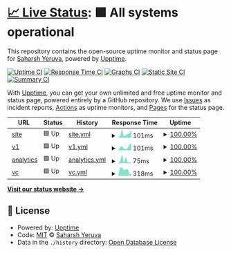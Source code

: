 # [📈 Live Status](https://saharshxyz.github.io/uptime): <!--live status--> **🟩 All systems operational**

This repository contains the open-source uptime monitor and status page for [Saharsh Yeruva](https://saharsh.xyz), powered by [Upptime](https://github.com/upptime/upptime).

[![Uptime CI](https://github.com/koj-co/upptime/workflows/Uptime%20CI/badge.svg)](https://github.com/koj-co/upptime/actions?query=workflow%3A%22Uptime+CI%22)
[![Response Time CI](https://github.com/koj-co/upptime/workflows/Response%20Time%20CI/badge.svg)](https://github.com/koj-co/upptime/actions?query=workflow%3A%22Response+Time+CI%22)
[![Graphs CI](https://github.com/koj-co/upptime/workflows/Graphs%20CI/badge.svg)](https://github.com/koj-co/upptime/actions?query=workflow%3A%22Graphs+CI%22)
[![Static Site CI](https://github.com/koj-co/upptime/workflows/Static%20Site%20CI/badge.svg)](https://github.com/koj-co/upptime/actions?query=workflow%3A%22Static+Site+CI%22)
[![Summary CI](https://github.com/koj-co/upptime/workflows/Summary%20CI/badge.svg)](https://github.com/koj-co/upptime/actions?query=workflow%3A%22Summary+CI%22)

With [Upptime](https://upptime.js.org), you can get your own unlimited and free uptime monitor and status page, powered entirely by a GitHub repository. We use [Issues](https://github.com/saharshxyz/uptime/issues) as incident reports, [Actions](https://github.com/saharshxyz/uptime/actions) as uptime monitors, and [Pages](https://saharshxyz.github.io/uptime) for the status page.

<!--start: status pages-->
<!-- This summary is generated by Upptime (https://github.com/upptime/upptime) -->
<!-- Do not edit this manually, your changes will be overwritten -->
<!-- prettier-ignore -->
| URL | Status | History | Response Time | Uptime |
| --- | ------ | ------- | ------------- | ------ |
| <img alt="" src="https://favicons.githubusercontent.com/saharsh.xyz" height="13"> [site](https://saharsh.xyz) | 🟩 Up | [site.yml](https://github.com/saharshxyz/uptime/commits/HEAD/history/site.yml) | <details><summary><img alt="Response time graph" src="./graphs/site/response-time-week.png" height="20"> 101ms</summary><br><a href="https://uptime.saharsh.xyz/history/site"><img alt="Response time 209" src="https://img.shields.io/endpoint?url=https%3A%2F%2Fraw.githubusercontent.com%2Fsaharshxyz%2Fuptime%2FHEAD%2Fapi%2Fsite%2Fresponse-time.json"></a><br><a href="https://uptime.saharsh.xyz/history/site"><img alt="24-hour response time 174" src="https://img.shields.io/endpoint?url=https%3A%2F%2Fraw.githubusercontent.com%2Fsaharshxyz%2Fuptime%2FHEAD%2Fapi%2Fsite%2Fresponse-time-day.json"></a><br><a href="https://uptime.saharsh.xyz/history/site"><img alt="7-day response time 101" src="https://img.shields.io/endpoint?url=https%3A%2F%2Fraw.githubusercontent.com%2Fsaharshxyz%2Fuptime%2FHEAD%2Fapi%2Fsite%2Fresponse-time-week.json"></a><br><a href="https://uptime.saharsh.xyz/history/site"><img alt="30-day response time 95" src="https://img.shields.io/endpoint?url=https%3A%2F%2Fraw.githubusercontent.com%2Fsaharshxyz%2Fuptime%2FHEAD%2Fapi%2Fsite%2Fresponse-time-month.json"></a><br><a href="https://uptime.saharsh.xyz/history/site"><img alt="1-year response time 220" src="https://img.shields.io/endpoint?url=https%3A%2F%2Fraw.githubusercontent.com%2Fsaharshxyz%2Fuptime%2FHEAD%2Fapi%2Fsite%2Fresponse-time-year.json"></a></details> | <details><summary><a href="https://uptime.saharsh.xyz/history/site">100.00%</a></summary><a href="https://uptime.saharsh.xyz/history/site"><img alt="All-time uptime 100.00%" src="https://img.shields.io/endpoint?url=https%3A%2F%2Fraw.githubusercontent.com%2Fsaharshxyz%2Fuptime%2FHEAD%2Fapi%2Fsite%2Fuptime.json"></a><br><a href="https://uptime.saharsh.xyz/history/site"><img alt="24-hour uptime 100.00%" src="https://img.shields.io/endpoint?url=https%3A%2F%2Fraw.githubusercontent.com%2Fsaharshxyz%2Fuptime%2FHEAD%2Fapi%2Fsite%2Fuptime-day.json"></a><br><a href="https://uptime.saharsh.xyz/history/site"><img alt="7-day uptime 100.00%" src="https://img.shields.io/endpoint?url=https%3A%2F%2Fraw.githubusercontent.com%2Fsaharshxyz%2Fuptime%2FHEAD%2Fapi%2Fsite%2Fuptime-week.json"></a><br><a href="https://uptime.saharsh.xyz/history/site"><img alt="30-day uptime 100.00%" src="https://img.shields.io/endpoint?url=https%3A%2F%2Fraw.githubusercontent.com%2Fsaharshxyz%2Fuptime%2FHEAD%2Fapi%2Fsite%2Fuptime-month.json"></a><br><a href="https://uptime.saharsh.xyz/history/site"><img alt="1-year uptime 100.00%" src="https://img.shields.io/endpoint?url=https%3A%2F%2Fraw.githubusercontent.com%2Fsaharshxyz%2Fuptime%2FHEAD%2Fapi%2Fsite%2Fuptime-year.json"></a></details>
| <img alt="" src="https://favicons.githubusercontent.com/v1.saharsh.xyz" height="13"> [v1](https://v1.saharsh.xyz) | 🟩 Up | [v1.yml](https://github.com/saharshxyz/uptime/commits/HEAD/history/v1.yml) | <details><summary><img alt="Response time graph" src="./graphs/v1/response-time-week.png" height="20"> 101ms</summary><br><a href="https://uptime.saharsh.xyz/history/v1"><img alt="Response time 160" src="https://img.shields.io/endpoint?url=https%3A%2F%2Fraw.githubusercontent.com%2Fsaharshxyz%2Fuptime%2FHEAD%2Fapi%2Fv1%2Fresponse-time.json"></a><br><a href="https://uptime.saharsh.xyz/history/v1"><img alt="24-hour response time 211" src="https://img.shields.io/endpoint?url=https%3A%2F%2Fraw.githubusercontent.com%2Fsaharshxyz%2Fuptime%2FHEAD%2Fapi%2Fv1%2Fresponse-time-day.json"></a><br><a href="https://uptime.saharsh.xyz/history/v1"><img alt="7-day response time 101" src="https://img.shields.io/endpoint?url=https%3A%2F%2Fraw.githubusercontent.com%2Fsaharshxyz%2Fuptime%2FHEAD%2Fapi%2Fv1%2Fresponse-time-week.json"></a><br><a href="https://uptime.saharsh.xyz/history/v1"><img alt="30-day response time 94" src="https://img.shields.io/endpoint?url=https%3A%2F%2Fraw.githubusercontent.com%2Fsaharshxyz%2Fuptime%2FHEAD%2Fapi%2Fv1%2Fresponse-time-month.json"></a><br><a href="https://uptime.saharsh.xyz/history/v1"><img alt="1-year response time 148" src="https://img.shields.io/endpoint?url=https%3A%2F%2Fraw.githubusercontent.com%2Fsaharshxyz%2Fuptime%2FHEAD%2Fapi%2Fv1%2Fresponse-time-year.json"></a></details> | <details><summary><a href="https://uptime.saharsh.xyz/history/v1">100.00%</a></summary><a href="https://uptime.saharsh.xyz/history/v1"><img alt="All-time uptime 100.00%" src="https://img.shields.io/endpoint?url=https%3A%2F%2Fraw.githubusercontent.com%2Fsaharshxyz%2Fuptime%2FHEAD%2Fapi%2Fv1%2Fuptime.json"></a><br><a href="https://uptime.saharsh.xyz/history/v1"><img alt="24-hour uptime 100.00%" src="https://img.shields.io/endpoint?url=https%3A%2F%2Fraw.githubusercontent.com%2Fsaharshxyz%2Fuptime%2FHEAD%2Fapi%2Fv1%2Fuptime-day.json"></a><br><a href="https://uptime.saharsh.xyz/history/v1"><img alt="7-day uptime 100.00%" src="https://img.shields.io/endpoint?url=https%3A%2F%2Fraw.githubusercontent.com%2Fsaharshxyz%2Fuptime%2FHEAD%2Fapi%2Fv1%2Fuptime-week.json"></a><br><a href="https://uptime.saharsh.xyz/history/v1"><img alt="30-day uptime 100.00%" src="https://img.shields.io/endpoint?url=https%3A%2F%2Fraw.githubusercontent.com%2Fsaharshxyz%2Fuptime%2FHEAD%2Fapi%2Fv1%2Fuptime-month.json"></a><br><a href="https://uptime.saharsh.xyz/history/v1"><img alt="1-year uptime 100.00%" src="https://img.shields.io/endpoint?url=https%3A%2F%2Fraw.githubusercontent.com%2Fsaharshxyz%2Fuptime%2FHEAD%2Fapi%2Fv1%2Fuptime-year.json"></a></details>
| <img alt="" src="https://favicons.githubusercontent.com/analytics.saharsh.xyz" height="13"> [analytics](https://analytics.saharsh.xyz) | 🟩 Up | [analytics.yml](https://github.com/saharshxyz/uptime/commits/HEAD/history/analytics.yml) | <details><summary><img alt="Response time graph" src="./graphs/analytics/response-time-week.png" height="20"> 75ms</summary><br><a href="https://uptime.saharsh.xyz/history/analytics"><img alt="Response time 185" src="https://img.shields.io/endpoint?url=https%3A%2F%2Fraw.githubusercontent.com%2Fsaharshxyz%2Fuptime%2FHEAD%2Fapi%2Fanalytics%2Fresponse-time.json"></a><br><a href="https://uptime.saharsh.xyz/history/analytics"><img alt="24-hour response time 27" src="https://img.shields.io/endpoint?url=https%3A%2F%2Fraw.githubusercontent.com%2Fsaharshxyz%2Fuptime%2FHEAD%2Fapi%2Fanalytics%2Fresponse-time-day.json"></a><br><a href="https://uptime.saharsh.xyz/history/analytics"><img alt="7-day response time 75" src="https://img.shields.io/endpoint?url=https%3A%2F%2Fraw.githubusercontent.com%2Fsaharshxyz%2Fuptime%2FHEAD%2Fapi%2Fanalytics%2Fresponse-time-week.json"></a><br><a href="https://uptime.saharsh.xyz/history/analytics"><img alt="30-day response time 99" src="https://img.shields.io/endpoint?url=https%3A%2F%2Fraw.githubusercontent.com%2Fsaharshxyz%2Fuptime%2FHEAD%2Fapi%2Fanalytics%2Fresponse-time-month.json"></a><br><a href="https://uptime.saharsh.xyz/history/analytics"><img alt="1-year response time 185" src="https://img.shields.io/endpoint?url=https%3A%2F%2Fraw.githubusercontent.com%2Fsaharshxyz%2Fuptime%2FHEAD%2Fapi%2Fanalytics%2Fresponse-time-year.json"></a></details> | <details><summary><a href="https://uptime.saharsh.xyz/history/analytics">100.00%</a></summary><a href="https://uptime.saharsh.xyz/history/analytics"><img alt="All-time uptime 100.00%" src="https://img.shields.io/endpoint?url=https%3A%2F%2Fraw.githubusercontent.com%2Fsaharshxyz%2Fuptime%2FHEAD%2Fapi%2Fanalytics%2Fuptime.json"></a><br><a href="https://uptime.saharsh.xyz/history/analytics"><img alt="24-hour uptime 100.00%" src="https://img.shields.io/endpoint?url=https%3A%2F%2Fraw.githubusercontent.com%2Fsaharshxyz%2Fuptime%2FHEAD%2Fapi%2Fanalytics%2Fuptime-day.json"></a><br><a href="https://uptime.saharsh.xyz/history/analytics"><img alt="7-day uptime 100.00%" src="https://img.shields.io/endpoint?url=https%3A%2F%2Fraw.githubusercontent.com%2Fsaharshxyz%2Fuptime%2FHEAD%2Fapi%2Fanalytics%2Fuptime-week.json"></a><br><a href="https://uptime.saharsh.xyz/history/analytics"><img alt="30-day uptime 100.00%" src="https://img.shields.io/endpoint?url=https%3A%2F%2Fraw.githubusercontent.com%2Fsaharshxyz%2Fuptime%2FHEAD%2Fapi%2Fanalytics%2Fuptime-month.json"></a><br><a href="https://uptime.saharsh.xyz/history/analytics"><img alt="1-year uptime 100.00%" src="https://img.shields.io/endpoint?url=https%3A%2F%2Fraw.githubusercontent.com%2Fsaharshxyz%2Fuptime%2FHEAD%2Fapi%2Fanalytics%2Fuptime-year.json"></a></details>
| <img alt="" src="https://favicons.githubusercontent.com/saharsh.vc" height="13"> [vc](https://saharsh.vc) | 🟩 Up | [vc.yml](https://github.com/saharshxyz/uptime/commits/HEAD/history/vc.yml) | <details><summary><img alt="Response time graph" src="./graphs/vc/response-time-week.png" height="20"> 318ms</summary><br><a href="https://uptime.saharsh.xyz/history/vc"><img alt="Response time 298" src="https://img.shields.io/endpoint?url=https%3A%2F%2Fraw.githubusercontent.com%2Fsaharshxyz%2Fuptime%2FHEAD%2Fapi%2Fvc%2Fresponse-time.json"></a><br><a href="https://uptime.saharsh.xyz/history/vc"><img alt="24-hour response time 125" src="https://img.shields.io/endpoint?url=https%3A%2F%2Fraw.githubusercontent.com%2Fsaharshxyz%2Fuptime%2FHEAD%2Fapi%2Fvc%2Fresponse-time-day.json"></a><br><a href="https://uptime.saharsh.xyz/history/vc"><img alt="7-day response time 318" src="https://img.shields.io/endpoint?url=https%3A%2F%2Fraw.githubusercontent.com%2Fsaharshxyz%2Fuptime%2FHEAD%2Fapi%2Fvc%2Fresponse-time-week.json"></a><br><a href="https://uptime.saharsh.xyz/history/vc"><img alt="30-day response time 368" src="https://img.shields.io/endpoint?url=https%3A%2F%2Fraw.githubusercontent.com%2Fsaharshxyz%2Fuptime%2FHEAD%2Fapi%2Fvc%2Fresponse-time-month.json"></a><br><a href="https://uptime.saharsh.xyz/history/vc"><img alt="1-year response time 297" src="https://img.shields.io/endpoint?url=https%3A%2F%2Fraw.githubusercontent.com%2Fsaharshxyz%2Fuptime%2FHEAD%2Fapi%2Fvc%2Fresponse-time-year.json"></a></details> | <details><summary><a href="https://uptime.saharsh.xyz/history/vc">100.00%</a></summary><a href="https://uptime.saharsh.xyz/history/vc"><img alt="All-time uptime 100.00%" src="https://img.shields.io/endpoint?url=https%3A%2F%2Fraw.githubusercontent.com%2Fsaharshxyz%2Fuptime%2FHEAD%2Fapi%2Fvc%2Fuptime.json"></a><br><a href="https://uptime.saharsh.xyz/history/vc"><img alt="24-hour uptime 100.00%" src="https://img.shields.io/endpoint?url=https%3A%2F%2Fraw.githubusercontent.com%2Fsaharshxyz%2Fuptime%2FHEAD%2Fapi%2Fvc%2Fuptime-day.json"></a><br><a href="https://uptime.saharsh.xyz/history/vc"><img alt="7-day uptime 100.00%" src="https://img.shields.io/endpoint?url=https%3A%2F%2Fraw.githubusercontent.com%2Fsaharshxyz%2Fuptime%2FHEAD%2Fapi%2Fvc%2Fuptime-week.json"></a><br><a href="https://uptime.saharsh.xyz/history/vc"><img alt="30-day uptime 100.00%" src="https://img.shields.io/endpoint?url=https%3A%2F%2Fraw.githubusercontent.com%2Fsaharshxyz%2Fuptime%2FHEAD%2Fapi%2Fvc%2Fuptime-month.json"></a><br><a href="https://uptime.saharsh.xyz/history/vc"><img alt="1-year uptime 100.00%" src="https://img.shields.io/endpoint?url=https%3A%2F%2Fraw.githubusercontent.com%2Fsaharshxyz%2Fuptime%2FHEAD%2Fapi%2Fvc%2Fuptime-year.json"></a></details>

<!--end: status pages-->

[**Visit our status website →**](https://saharshxyz.github.io/uptime)

## 📄 License

- Powered by: [Upptime](https://github.com/upptime/upptime)
- Code: [MIT](./LICENSE) © [Saharsh Yeruva](https://saharsh.xyz)
- Data in the `./history` directory: [Open Database License](https://opendatacommons.org/licenses/odbl/1-0/)
